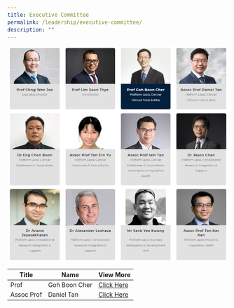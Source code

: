 ```yaml
---
title: Executive Committee
permalink: /leadership/executive-committee/
description: ""
---
```

![Executive Committee Main](/images/Leadership/executive%20committee.png)

| Title | Name | View More |
| -------- | -------- | -------- |
| Prof | Goh Boon Cher| [Click Here](/leaders/cctimu-platform-leads/prof-goh-boon-cher) |
| Assoc Prof | Daniel Tan | [Click Here](/leaders/assoc-prof-daniel-tan) |